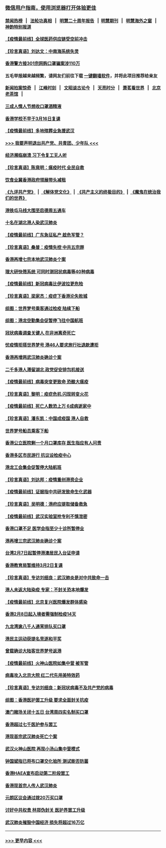 ### [微信用户指南，使用浏览器打开体验更佳](https://github.com/gfw-breaker/banned-news1/blob/master/indexes/wechat-guide.md?t=0)
#### [禁闻热榜](热点新闻.md?t=0)  &nbsp;&nbsp;|&nbsp;&nbsp; [法轮功真相](https://github.com/gfw-breaker/truth/blob/master/README.md?t=0) &nbsp;&nbsp;|&nbsp;&nbsp; [明慧二十周年报告](https://github.com/gfw-breaker/mh-reports/blob/master/README.md?t=0) &nbsp;&nbsp;|&nbsp;&nbsp;[明慧期刊](https://github.com/gfw-breaker/mh-qikan) &nbsp;&nbsp;|&nbsp;&nbsp; [明慧海外之窗](https://github.com/gfw-breaker/mh-news/blob/master/README.md?t=0) &nbsp;&nbsp;|&nbsp;&nbsp; [神韵特别报道](https://github.com/gfw-breaker/mh-news/blob/master/shenyun.md?t=0)
#### [【疫情最前线】全球医药供应链受空前冲击](../pages/nsc415/n11869614.md?t=02151155) 
#### [【珍言真语】刘达文：中南海系统失灵](../pages/nsc415/n11869465.md?t=02151155) 
#### [香港警方接301宗网购口罩骗案涉110万](../pages/nsc415/n11867572.md?t=02151155) 
#### 五毛举报越来越频繁，请网友们前往下载 [一键翻墙软件](https://github.com/gfw-breaker/ssr-accounts)，并将此项目推荐给亲友
#### [新闻拍案惊奇](https://github.com/gfw-breaker/banned-news1/blob/master/pages/link4.md) &nbsp;&nbsp;|&nbsp;&nbsp; [江峰时刻](https://github.com/gfw-breaker/banned-news1/blob/master/pages/link4.md) &nbsp;&nbsp;|&nbsp;&nbsp; [文昭谈古论今](https://github.com/gfw-breaker/banned-news1/blob/master/pages/link4.md) &nbsp;&nbsp;|&nbsp;&nbsp; [天亮时分](https://github.com/gfw-breaker/banned-news1/blob/master/pages/link4.md) &nbsp;&nbsp;|&nbsp;&nbsp; [萧茗看世界](https://github.com/gfw-breaker/banned-news1/blob/master/pages/link4.md) &nbsp;&nbsp;|&nbsp;&nbsp; [北京老茶馆](https://github.com/gfw-breaker/banned-news1/blob/master/pages/link4.md) &nbsp;&nbsp;|&nbsp;&nbsp; 
#### [三成人情人节想收口罩酒精液](../pages/nsc415/n11867523.md?t=02151155) 
#### [香港学校不早于3月16日复课](../pages/nsc415/n11867498.md?t=02151155) 
#### [【疫情最前线】多地殡葬业急援武汉](../pages/nsc415/n11866914.md?t=02151155) 
#### [>>> 我要声明退出共产党、共青团、少年队 <<<](https://github.com/begood0513/goodnews/blob/master/quit/letter.md) 
#### [经济濒临崩溃 习下令复工无人听](../pages/nsc415/n11867269.md?t=02151155) 
#### [【珍言真语】陈竟明：瘟疫时代 全民自救](../pages/nsc415/n11866765.md?t=02151155) 
#### [饮食业冀香港政府领展带头减租](../pages/nsc415/n11864876.md?t=02151155) 
#### [《九评共产党》](https://github.com/begood0513/9ping.md/blob/master/README.md) &nbsp;|&nbsp; [《解体党文化》](../../../../jtdwh.md/blob/master/README.md)  &nbsp;|&nbsp; [《共产主义的终极目的》](../../../../gczydzjmd.md/blob/master/README.md) &nbsp;|&nbsp; [《魔鬼在统治我们的世界》](../../../../mgztzwmdsj.md/blob/master/README.md) 
#### [港铁屯马线大围至启德周五通车](../pages/nsc415/n11864842.md?t=02151155) 
#### [十名在湖北港人染武汉肺炎](../pages/nsc415/n11864807.md?t=02151155) 
#### [【疫情最前线】广东急征私产 趁危军管？](../pages/nsc415/n11864205.md?t=02151155) 
#### [【珍言真语】桑普：疫情失控 中共五宗罪](../pages/nsc415/n11864157.md?t=02151155) 
#### [香港再增七宗本地武汉肺炎个案](../pages/nsc415/n11862405.md?t=02151155) 
#### [理大研快筛系统 可同时测冠状病毒等40种病毒](../pages/nsc415/n11862376.md?t=02151155) 
#### [【疫情最前线】新冠病毒比伊波拉更危险](../pages/nsc415/n11862199.md?t=02151155) 
#### [【珍言真语】梁家杰：疫症下香港沦失败城](../pages/nsc415/n11861588.md?t=02151155) 
#### [组图：世界梦号乘客通过检疫 陆续下船](../pages/nsc415/n11858302.md?t=02151155) 
#### [组图：港龙空勤集会促暂停飞往中国航班](../pages/nsc415/n11858190.md?t=02151155) 
#### [冠状病毒调查关键人 在非洲离奇死亡](../pages/nsc415/n11859798.md?t=02151155) 
#### [忧疫情拒搭世界梦号 港46人要求旅行社退款遭拒](../pages/nsc415/n11859849.md?t=02151155) 
#### [香港再增两武汉肺炎确诊个案](../pages/nsc415/n11859833.md?t=02151155) 
#### [二千多港人滞留湖北 政党促安排包机接送](../pages/nsc415/n11859831.md?t=02151155) 
#### [【疫情最前线】病毒突变更致命 恐酿大瘟疫](../pages/nsc415/n11859604.md?t=02151155) 
#### [【珍言真语】黎明：疫症危机 闪现转变火花](../pages/nsc415/n11859199.md?t=02151155) 
#### [【疫情最前线】死亡人数恐上万 6成病逝家中](../pages/nsc415/n11856687.md?t=02151155) 
#### [【珍言真语】潘东凯：中国成疫国 港人自救](../pages/nsc415/n11856962.md?t=02151155) 
#### [世界梦号船员乘客下船](../pages/nsc415/n11856883.md?t=02151155) 
#### [香港公立医院剩一个月口罩库存 医生指应有人问责](../pages/nsc415/n11856875.md?t=02151155) 
#### [香港多区市民游行 抗议设检疫中心](../pages/nsc415/n11856866.md?t=02151155) 
#### [港龙工会集会促暂停大陆航班](../pages/nsc415/n11856840.md?t=02151155) 
#### [【珍言真语】刘达邦：疫情重创港资企业](../pages/nsc415/n11854274.md?t=02151155) 
#### [【疫情最前线】证据指中共研发致命生化武器](../pages/nsc415/n11853087.md?t=02151155) 
#### [【珍言真语】吴明德：港府应提取储备救急](../pages/nsc415/n11852734.md?t=02151155) 
#### [【疫情最前线】武汉实验室抢专利不慎泄密](../pages/nsc415/n11850310.md?t=02151155) 
#### [香港口罩不足 医学会指至少十诊所暂停业](../pages/nsc415/n11850301.md?t=02151155) 
#### [港再增三宗武汉肺炎确诊个案](../pages/nsc415/n11850328.md?t=02151155) 
#### [台湾2月7日起暂停港澳居民入台证申请](../pages/nsc415/n11850304.md?t=02151155) 
#### [香港教育局暂维持3月2日复课](../pages/nsc415/n11850260.md?t=02151155) 
#### [【珍言真语】专访刘细良：武汉肺炎是对中共致命一击](../pages/nsc415/n11849934.md?t=02151155) 
#### [港人未返大陆染疫 专家：不封关恐本地爆发](../pages/nsc415/n11848021.md?t=02151155) 
#### [【疫情最前线】北京复兴医院爆发群体感染](../pages/nsc415/n11847626.md?t=02151155) 
#### [香港2月8日起入境者需强制检疫14天](../pages/nsc415/n11847658.md?t=02151155) 
#### [九龙湾逾八千人通宵排队买口罩](../pages/nsc415/n11847647.md?t=02151155) 
#### [港民主运动获提名竞逐和平奖](../pages/nsc415/n11847633.md?t=02151155) 
#### [曾载确诊大陆客世界梦号返港](../pages/nsc415/n11847608.md?t=02151155) 
#### [【疫情最前线】火神山医院如集中营 被军管](../pages/nsc415/n11847524.md?t=02151155) 
#### [病毒攻入北京大院 红二代先用美特效药](../pages/nsc415/n11847427.md?t=02151155) 
#### [【珍言真语】专访刘细良：新冠状病毒不及共产党的病毒](../pages/nsc415/n11847164.md?t=02151155) 
#### [组图：香港医护罢工升级 要求全面封关抗疫](../pages/nsc415/n11844107.md?t=02151155) 
#### [澳门赌场关闭十五日 台湾周四实名制买口罩](../pages/nsc415/n11845083.md?t=02151155) 
#### [香港超过七千医护参与罢工](../pages/nsc415/n11845051.md?t=02151155) 
#### [港现首宗武汉肺炎死亡个案](../pages/nsc415/n11844998.md?t=02151155) 
#### [武汉火神山医院 再现小汤山集中营模式](../pages/nsc415/n11844763.md?t=02151155) 
#### [钟国斌指已将布口罩交化验所 测试能否防菌](../pages/nsc415/n11842783.md?t=02151155) 
#### [香港HAEA宣布启动第二阶段罢工](../pages/nsc415/n11842723.md?t=02151155) 
#### [香港现首宗人传人武汉肺炎](../pages/nsc415/n11842766.md?t=02151155) 
#### [元朗区议会通过拨20万买口罩](../pages/nsc415/n11842754.md?t=02151155) 
#### [讨好中共权贵 林郑伪封关 医护界罢工升级](../pages/nsc415/n11842359.md?t=02151155) 
#### [武汉肺炎摧毁中国经济 损失将超过16万亿](../pages/nsc415/n11839723.md?t=02151155) 

----
#### [ >>> 更早内容 <<< ](../indexes/nsc415-earlier.md)
